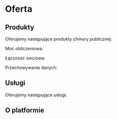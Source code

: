# Oferta

## Produkty

Oferujemy następujące produkty chmury publicznej:

Moc obliczeniowa:

<PageList path_re="/resource/compute/."/>

Łączność sieciowa:

<PageList path_re="/resource/networking/."/>

Przechowywanie danych:

<PageList path_re="/resource/storage/."/>

## Usługi

Oferujemy następujące usługi:

<PageList path_re="/services/."/>

## O platformie